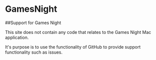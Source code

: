 # GamesNight
##Support for Games Night

This site does not contain any code that relates to the Games Night Mac application.

It's purpose is to use the functionality of GitHub to provide support functionality such as issues.
